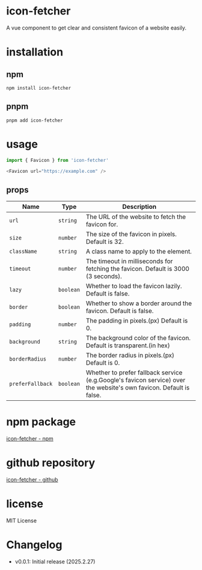 # icon-fetcher
A vue component to get clear and consistent favicon of a website easily.


# installation
## npm
```shell
npm install icon-fetcher
```
## pnpm
```shell
pnpm add icon-fetcher
```

# usage
```typescript
import { Favicon } from 'icon-fetcher'

<Favicon url="https://example.com" />
```

## props
| Name | Type | Description |
| ---- | ---- | ----------- |
| `url` | `string` | The URL of the website to fetch the favicon for. |
| `size` | `number` | The size of the favicon in pixels. Default is 32. |
| `className` | `string` | A class name to apply to the element. |
| `timeout` | `number` | The timeout in milliseconds for fetching the favicon. Default is 3000 (3 seconds). |
| `lazy` | `boolean` | Whether to load the favicon lazily. Default is false. |
| `border` | `boolean` | Whether to show a border around the favicon. Default is false. |
| `padding` | `number` | The padding in pixels.(px) Default is 0. |
| `background` | `string` | The background color of the favicon. Default is transparent.(in hex) |
| `borderRadius` | `number` | The border radius in pixels.(px) Default is 0. |
| `preferFallback` | `boolean` | Whether to prefer fallback service (e.g.Google's favicon service) over the website's own favicon. Default is false. |


# npm package
[icon-fetcher - npm](https://www.npmjs.com/package/icon-fetcher)


# github repository
[icon-fetcher - github](https://github.com/DimplesY/icon-fetcher)


# license
MIT License


# Changelog
- v0.0.1: Initial release (2025.2.27)
